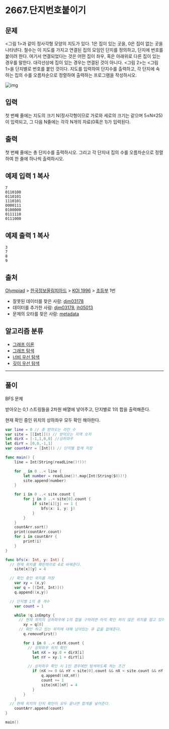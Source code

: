# 2667.단지번호붙이기

## 문제

<그림 1>과 같이 정사각형 모양의 지도가 있다. 1은 집이 있는 곳을, 0은 집이 없는 곳을 나타낸다. 철수는 이 지도를 가지고 연결된 집의 모임인 단지를 정의하고, 단지에 번호를 붙이려 한다. 여기서 연결되었다는 것은 어떤 집이 좌우, 혹은 아래위로 다른 집이 있는 경우를 말한다. 대각선상에 집이 있는 경우는 연결된 것이 아니다. <그림 2>는 <그림 1>을 단지별로 번호를 붙인 것이다. 지도를 입력하여 단지수를 출력하고, 각 단지에 속하는 집의 수를 오름차순으로 정렬하여 출력하는 프로그램을 작성하시오.

![img](https://www.acmicpc.net/upload/images/ITVH9w1Gf6eCRdThfkegBUSOKd.png)

## 입력

첫 번째 줄에는 지도의 크기 N(정사각형이므로 가로와 세로의 크기는 같으며 5≤N≤25)이 입력되고, 그 다음 N줄에는 각각 N개의 자료(0혹은 1)가 입력된다.

## 출력

첫 번째 줄에는 총 단지수를 출력하시오. 그리고 각 단지내 집의 수를 오름차순으로 정렬하여 한 줄에 하나씩 출력하시오.

## 예제 입력 1 복사

```
7
0110100
0110101
1110101
0000111
0100000
0111110
0111000
```

## 예제 출력 1 복사

```
3
7
8
9
```

## 출처

[Olympiad](https://www.acmicpc.net/category/2) > [한국정보올림피아드](https://www.acmicpc.net/category/55) > [KOI 1996](https://www.acmicpc.net/category/82) > [초등부](https://www.acmicpc.net/category/detail/403) 1번

- 잘못된 데이터를 찾은 사람: [djm03178](https://www.acmicpc.net/user/djm03178)
- 데이터를 추가한 사람: [djm03178](https://www.acmicpc.net/user/djm03178), [jh05013](https://www.acmicpc.net/user/jh05013)
- 문제의 오타를 찾은 사람: [metadata](https://www.acmicpc.net/user/metadata)

## 알고리즘 분류

- [그래프 이론](https://www.acmicpc.net/problem/tag/7)
- [그래프 탐색](https://www.acmicpc.net/problem/tag/11)
- [너비 우선 탐색](https://www.acmicpc.net/problem/tag/126)
- [깊이 우선 탐색](https://www.acmicpc.net/problem/tag/127)

------------------

## 풀이

BFS 문제

받아오는 0,1 스트링들을 2차원 배열에 넣어주고, 단지별로 1의 합을 출력해준다.

현재 확인 중인 위치의 상하좌우 모두 확인 해야한다.

```swift
var line = 0 // 총 받아오는 라인 수
var site = [[Int]]() // 받아오는 지역 숫자
let dirX = [-1,1,0,0] //상하좌우
let dirY = [0,0,-1,1]
var countArr = [Int]() // 단지별 합계 저장

func main() {
    line = Int(String(readLine()!))!

    for _ in 0 ..< line {
        let number = readLine()!.map{Int(String($0))!}
        site.append(number)
    }

    for i in 0 ..< site.count {
        for j in 0 ..< site[0].count {
            if site[i][j] == 1 {
                bfs(x: i, y: j)
            }
        }
    }
    countArr.sort()
    print(countArr.count)
    for i in countArr {
        print(i)
    }
}

func bfs(x: Int, y: Int) {
  // 현재 위치를 확인하므로 4로 바꿔준다.
    site[x][y] = 4

  // 확인 중인 위치를 저장
    var xy = (x,y)
    var q = [(Int, Int)]()
    q.append((x,y))

  // 단지별 1의 총 개수
    var count = 1

    while !q.isEmpty {
      // 현재 위치의 상하좌우에 1의 합을 구하려면 아직 확인 하지 않은 위치를 알고 있어야 한다.
        xy = q[0]
      // 확인 하고 있는 위치에 대해 남아있는 큐 값을 없애준다.
        q.removeFirst()

        for i in 0 ..< dirX.count {
          // 상하좌우 위치 확인
            let nX = xy.0 + dirX[i]
            let nY = xy.1 + dirY[i]

          // 상하좌우 확인 시 1인 경우에만 탐색하도록 하는 조건
            if (nX >= 0 && nY < site[0].count && nX < site.count && nY >= 0) && site[nX][nY] != 4 && site[nX][nY] == 1 {
                q.append((nX,nY))
                count += 1
                site[nX][nY] = 4
            }
        }
    }
  // 현재 위치의 단지 확인이 모두 끝나면 합계를 넣어준다.
    countArr.append(count)
}

main()
```

